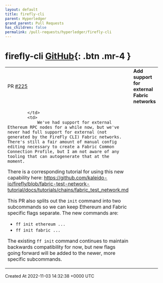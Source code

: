 ```yaml
---
layout: default
title: firefly-cli
parent: Hyperledger
grand_parent: Pull Requests
has_children: false
permalink: /pull-requests/hyperledger/firefly-cli
---
```


# firefly-cli <span class="fs-3 right-align">[GitHub](https://github.com/hyperledger/firefly-cli){: .btn .mr-4 }</span>


<div>
    <table>
        <tr>
            <td>
                PR <a href="https://github.com/hyperledger/firefly-cli/pull/225" class=".btn">#225</a>
            </td>
            <td>
                <b>
                    Add support for external Fabric networks
                </b>
            </td>
        </tr>
        <tr>
            <td>
                
            </td>
            <td>
                We've had support for external Ethereum RPC nodes for a while now, but we've never had full support for external (not generated by the FireFly CLI) Fabric networks. There's still a fair amount of manual config editing necessary to create a Fabric Common Connection Profile, but I am not aware of any tooling that can autogenerate that at the moment.

There is a corresponding tutorial for using this new capability here:
https://github.com/kaleido-io/firefly/blob/fabric-test-network-tutorial/docs/tutorials/chains/fabric_test_network.md

This PR also splits out the `init` command into two subcommands so we can keep Ethereum and Fabric specific flags separate. The new commands are:

- `ff init ethereum ...`
- `ff init fabric ...`

The existing `ff init` command continues to maintain backwards compatibility for now, but new flags going forward will be added to the newer, more specific subcommands.
            </td>
        </tr>
    </table>
    <div class="right-align">
        Created At 2022-11-03 14:32:38 +0000 UTC
    </div>
</div>

